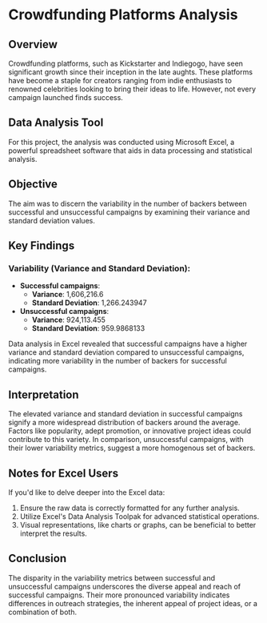 # Crowdfunding Platforms Analysis

## Overview
Crowdfunding platforms, such as Kickstarter and Indiegogo, have seen significant growth since their inception in the late aughts. These platforms have become a staple for creators ranging from indie enthusiasts to renowned celebrities looking to bring their ideas to life. However, not every campaign launched finds success.

## Data Analysis Tool
For this project, the analysis was conducted using Microsoft Excel, a powerful spreadsheet software that aids in data processing and statistical analysis.

## Objective
The aim was to discern the variability in the number of backers between successful and unsuccessful campaigns by examining their variance and standard deviation values.

## Key Findings

### Variability (Variance and Standard Deviation):
- **Successful campaigns**:
  - **Variance**: 1,606,216.6
  - **Standard Deviation**: 1,266.243947
- **Unsuccessful campaigns**:
  - **Variance**: 924,113.455
  - **Standard Deviation**: 959.9868133

Data analysis in Excel revealed that successful campaigns have a higher variance and standard deviation compared to unsuccessful campaigns, indicating more variability in the number of backers for successful campaigns.

## Interpretation
The elevated variance and standard deviation in successful campaigns signify a more widespread distribution of backers around the average. Factors like popularity, adept promotion, or innovative project ideas could contribute to this variety. In comparison, unsuccessful campaigns, with their lower variability metrics, suggest a more homogenous set of backers.

## Notes for Excel Users
If you'd like to delve deeper into the Excel data:
1. Ensure the raw data is correctly formatted for any further analysis.
2. Utilize Excel's Data Analysis Toolpak for advanced statistical operations.
3. Visual representations, like charts or graphs, can be beneficial to better interpret the results.

## Conclusion
The disparity in the variability metrics between successful and unsuccessful campaigns underscores the diverse appeal and reach of successful campaigns. Their more pronounced variability indicates differences in outreach strategies, the inherent appeal of project ideas, or a combination of both.
